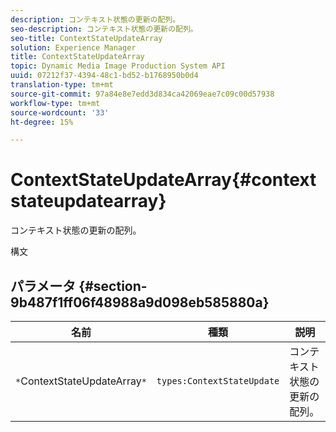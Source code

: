 ```yaml
---
description: コンテキスト状態の更新の配列。
seo-description: コンテキスト状態の更新の配列。
seo-title: ContextStateUpdateArray
solution: Experience Manager
title: ContextStateUpdateArray
topic: Dynamic Media Image Production System API
uuid: 07212f37-4394-48c1-bd52-b1768950b0d4
translation-type: tm+mt
source-git-commit: 97a84e8e7edd3d834ca42069eae7c09c00d57938
workflow-type: tm+mt
source-wordcount: '33'
ht-degree: 15%

---
```



# ContextStateUpdateArray{#contextstateupdatearray}

コンテキスト状態の更新の配列。

構文

## パラメータ {#section-9b487f1ff06f48988a9d098eb585880a}

| 名前 | 種類 | 説明 |
|---|---|---|
| `*`ContextStateUpdateArray`*` | `types:ContextStateUpdate` | コンテキスト状態の更新の配列。 |

